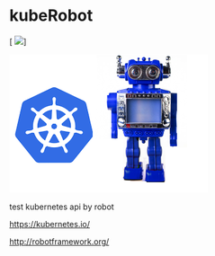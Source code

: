 # kubeRobot

[ ![](https://github.com/valdemarpavesi/kubeRobot/master/kuberobot.png)]

![alt text](https://raw.githubusercontent.com/valdemarpavesi/kubeRobot/master/kuberobot.png)


test kubernetes api by robot


https://kubernetes.io/

http://robotframework.org/


